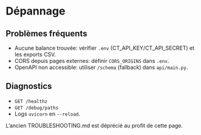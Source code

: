 # Dépannage

## Problèmes fréquents
- Aucune balance trouvée: vérifier `.env` (CT_API_KEY/CT_API_SECRET) et les exports CSV.
- CORS depuis pages externes: définir `CORS_ORIGINS` dans `.env`.
- OpenAPI non accessible: utiliser `/schema` (fallback) dans `api/main.py`.

## Diagnostics
- `GET /healthz`
- `GET /debug/paths`
- Logs `uvicorn` en `--reload`.

L’ancien TROUBLESHOOTING.md est déprécié au profit de cette page.

